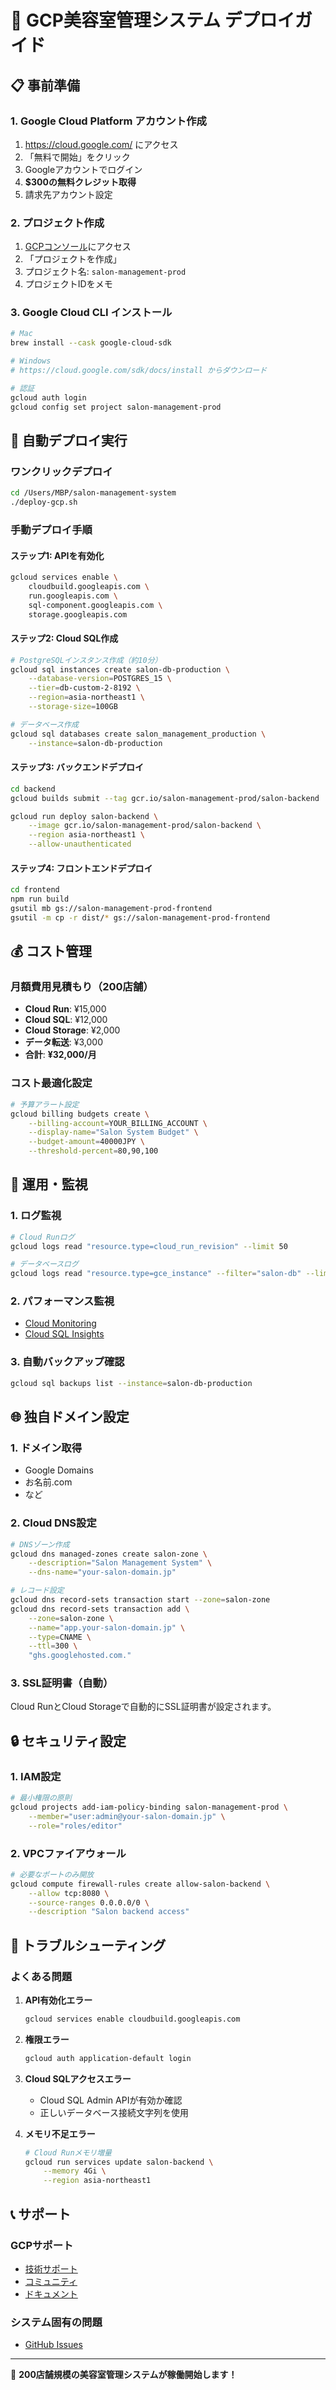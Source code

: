 # 🚀 GCP美容室管理システム デプロイガイド

## 📋 事前準備

### 1. Google Cloud Platform アカウント作成
1. https://cloud.google.com/ にアクセス
2. 「無料で開始」をクリック
3. Googleアカウントでログイン
4. **$300の無料クレジット取得**
5. 請求先アカウント設定

### 2. プロジェクト作成
1. [GCPコンソール](https://console.cloud.google.com/)にアクセス
2. 「プロジェクトを作成」
3. プロジェクト名: `salon-management-prod`
4. プロジェクトIDをメモ

### 3. Google Cloud CLI インストール
```bash
# Mac
brew install --cask google-cloud-sdk

# Windows
# https://cloud.google.com/sdk/docs/install からダウンロード

# 認証
gcloud auth login
gcloud config set project salon-management-prod
```

## 🚀 自動デプロイ実行

### ワンクリックデプロイ
```bash
cd /Users/MBP/salon-management-system
./deploy-gcp.sh
```

### 手動デプロイ手順

#### ステップ1: APIを有効化
```bash
gcloud services enable \
    cloudbuild.googleapis.com \
    run.googleapis.com \
    sql-component.googleapis.com \
    storage.googleapis.com
```

#### ステップ2: Cloud SQL作成
```bash
# PostgreSQLインスタンス作成（約10分）
gcloud sql instances create salon-db-production \
    --database-version=POSTGRES_15 \
    --tier=db-custom-2-8192 \
    --region=asia-northeast1 \
    --storage-size=100GB

# データベース作成
gcloud sql databases create salon_management_production \
    --instance=salon-db-production
```

#### ステップ3: バックエンドデプロイ
```bash
cd backend
gcloud builds submit --tag gcr.io/salon-management-prod/salon-backend

gcloud run deploy salon-backend \
    --image gcr.io/salon-management-prod/salon-backend \
    --region asia-northeast1 \
    --allow-unauthenticated
```

#### ステップ4: フロントエンドデプロイ
```bash
cd frontend
npm run build
gsutil mb gs://salon-management-prod-frontend
gsutil -m cp -r dist/* gs://salon-management-prod-frontend
```

## 💰 コスト管理

### 月額費用見積もり（200店舗）
- **Cloud Run**: ¥15,000
- **Cloud SQL**: ¥12,000  
- **Cloud Storage**: ¥2,000
- **データ転送**: ¥3,000
- **合計**: **¥32,000/月**

### コスト最適化設定
```bash
# 予算アラート設定
gcloud billing budgets create \
    --billing-account=YOUR_BILLING_ACCOUNT \
    --display-name="Salon System Budget" \
    --budget-amount=40000JPY \
    --threshold-percent=80,90,100
```

## 🔧 運用・監視

### 1. ログ監視
```bash
# Cloud Runログ
gcloud logs read "resource.type=cloud_run_revision" --limit 50

# データベースログ
gcloud logs read "resource.type=gce_instance" --filter="salon-db" --limit 20
```

### 2. パフォーマンス監視
- [Cloud Monitoring](https://console.cloud.google.com/monitoring)
- [Cloud SQL Insights](https://console.cloud.google.com/sql/insights)

### 3. 自動バックアップ確認
```bash
gcloud sql backups list --instance=salon-db-production
```

## 🌐 独自ドメイン設定

### 1. ドメイン取得
- Google Domains
- お名前.com
- など

### 2. Cloud DNS設定
```bash
# DNSゾーン作成
gcloud dns managed-zones create salon-zone \
    --description="Salon Management System" \
    --dns-name="your-salon-domain.jp"

# レコード設定
gcloud dns record-sets transaction start --zone=salon-zone
gcloud dns record-sets transaction add \
    --zone=salon-zone \
    --name="app.your-salon-domain.jp" \
    --type=CNAME \
    --ttl=300 \
    "ghs.googlehosted.com."
```

### 3. SSL証明書（自動）
Cloud RunとCloud Storageで自動的にSSL証明書が設定されます。

## 🔒 セキュリティ設定

### 1. IAM設定
```bash
# 最小権限の原則
gcloud projects add-iam-policy-binding salon-management-prod \
    --member="user:admin@your-salon-domain.jp" \
    --role="roles/editor"
```

### 2. VPCファイアウォール
```bash
# 必要なポートのみ開放
gcloud compute firewall-rules create allow-salon-backend \
    --allow tcp:8080 \
    --source-ranges 0.0.0.0/0 \
    --description "Salon backend access"
```

## 🚨 トラブルシューティング

### よくある問題

1. **API有効化エラー**
   ```bash
   gcloud services enable cloudbuild.googleapis.com
   ```

2. **権限エラー**
   ```bash
   gcloud auth application-default login
   ```

3. **Cloud SQLアクセスエラー**
   - Cloud SQL Admin APIが有効か確認
   - 正しいデータベース接続文字列を使用

4. **メモリ不足エラー**
   ```bash
   # Cloud Runメモリ増量
   gcloud run services update salon-backend \
       --memory 4Gi \
       --region asia-northeast1
   ```

## 📞 サポート

### GCPサポート
- [技術サポート](https://cloud.google.com/support/)
- [コミュニティ](https://cloud.google.com/community/)
- [ドキュメント](https://cloud.google.com/docs/)

### システム固有の問題
- [GitHub Issues](https://github.com/your-repo/salon-management/issues)

---

🎉 **200店舗規模の美容室管理システムが稼働開始します！**
